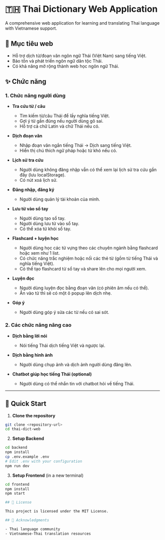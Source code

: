 # 🇹🇭 Thai Dictionary Web Application

A comprehensive web application for learning and translating Thai language with Vietnamese support.

## 🎯 Mục tiêu web

- Hỗ trợ dịch từ/đoạn văn ngôn ngữ Thái (Việt Nam) sang tiếng Việt.
- Bảo tồn và phát triển ngôn ngữ dân tộc Thái.
- Có khả năng mở rộng thành web học ngôn ngữ Thái.

## ✨ Chức năng

### 1. Chức năng người dùng

- **Tra cứu từ / câu**
  - Tìm kiếm từ/câu Thái để lấy nghĩa tiếng Việt.
  - Gợi ý từ gần đúng nếu người dùng gõ sai.
  - Hỗ trợ cả chữ Latin và chữ Thái nếu có.

- **Dịch đoạn văn**
  - Nhập đoạn văn ngắn tiếng Thái → Dịch sang tiếng Việt.
  - Hiển thị chú thích ngữ pháp hoặc từ khó nếu có.

- **Lịch sử tra cứu**
  - Người dùng không đăng nhập vẫn có thể xem lại lịch sử tra cứu gần đây (lưu localStorage).
  - Có nút xoá lịch sử.

- **Đăng nhập, đăng ký**
  - Người dùng quản lý tài khoản của mình.

- **Lưu từ vào sổ tay**
  - Người dùng tạo sổ tay.
  - Người dùng lưu từ vào sổ tay.
  - Có thể xóa từ khỏi sổ tay.

- **Flashcard + luyện học**
  - Người dùng học các từ vựng theo các chuyên ngành bằng flashcard hoặc xem như 1 list.
  - Có chức năng trắc nghiệm hoặc nối các thẻ từ (gồm từ tiếng Thái và nghĩa tiếng Việt).
  - Có thể tạo flashcard từ sổ tay và share lên cho mọi người xem.

- **Luyện đọc**
  - Người dùng luyện đọc bằng đoạn văn (có phiên âm nếu có thể).
  - Ấn vào từ thì sẽ có một ô popup lên dịch nhẹ.

- **Góp ý**
  - Người dùng góp ý sửa các từ nếu có sai sót.

### 2. Các chức năng nâng cao

- **Dịch bằng lời nói**
  - Nói tiếng Thái dịch tiếng Việt và ngược lại.

- **Dịch bằng hình ảnh**
  - Người dùng chụp ảnh và dịch ảnh người dùng đăng lên.

- **Chatbot giúp học tiếng Thái (optional)**
  - Người dùng có thể nhắn tin với chatbot hỏi về tiếng Thái.

---

## 🚀 Quick Start

1. **Clone the repository**
```bash
git clone <repository-url>
cd thai-dict-web
```

2. **Setup Backend**
```bash
cd backend
npm install
cp .env.example .env
# Edit .env with your configuration
npm run dev
```

3. **Setup Frontend** (in a new terminal)
```bash
cd frontend
npm install
npm start

## 📝 License

This project is licensed under the MIT License.

## 🙏 Acknowledgments

- Thai language community
- Vietnamese-Thai translation resources